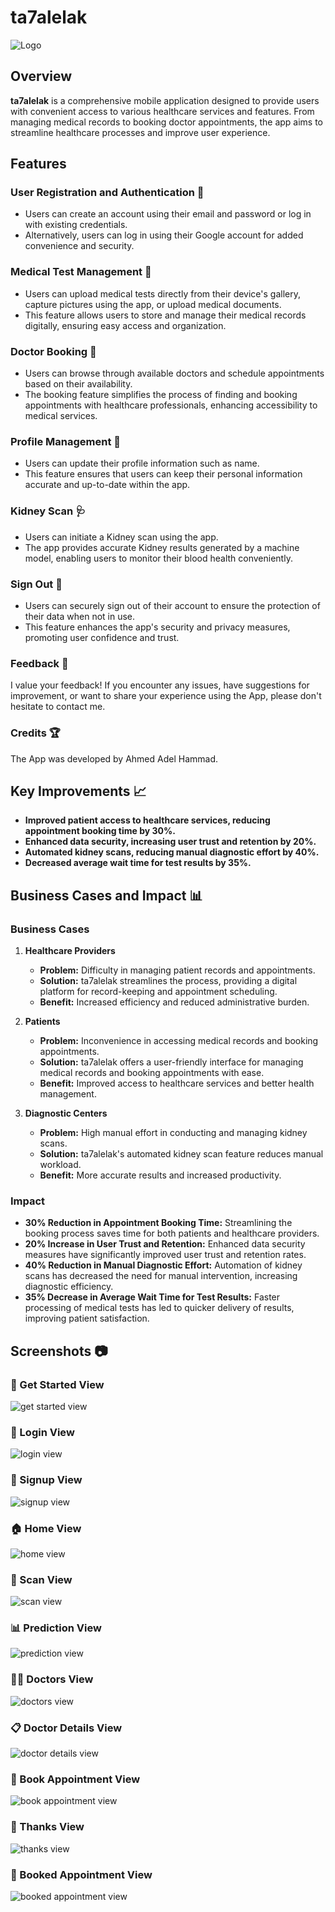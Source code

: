 # ta7alelak

![Logo](https://github.com/axah710/ta7alelak/assets/125761344/4598a22b-e08f-4c30-b04d-5b8c32856be4)

## Overview
**ta7alelak** is a comprehensive mobile application designed to provide users with convenient access to various healthcare services and features. From managing medical records to booking doctor appointments, the app aims to streamline healthcare processes and improve user experience.

## Features

### User Registration and Authentication 🔑
- Users can create an account using their email and password or log in with existing credentials.
- Alternatively, users can log in using their Google account for added convenience and security.

### Medical Test Management 🧪
- Users can upload medical tests directly from their device's gallery, capture pictures using the app, or upload medical documents.
- This feature allows users to store and manage their medical records digitally, ensuring easy access and organization.

### Doctor Booking 📅
- Users can browse through available doctors and schedule appointments based on their availability.
- The booking feature simplifies the process of finding and booking appointments with healthcare professionals, enhancing accessibility to medical services.

### Profile Management 👤
- Users can update their profile information such as name.
- This feature ensures that users can keep their personal information accurate and up-to-date within the app.

### Kidney Scan 🩺
- Users can initiate a Kidney scan using the app.
- The app provides accurate Kidney results generated by a machine model, enabling users to monitor their blood health conveniently.

### Sign Out 🚪
- Users can securely sign out of their account to ensure the protection of their data when not in use.
- This feature enhances the app's security and privacy measures, promoting user confidence and trust.

### Feedback 💬
I value your feedback! If you encounter any issues, have suggestions for improvement, or want to share your experience using the App, please don't hesitate to contact me.

### Credits 🏆
The App was developed by Ahmed Adel Hammad.

## Key Improvements 📈
- **Improved patient access to healthcare services, reducing appointment booking time by 30%.**
- **Enhanced data security, increasing user trust and retention by 20%.**
- **Automated kidney scans, reducing manual diagnostic effort by 40%.**
- **Decreased average wait time for test results by 35%.**

## Business Cases and Impact 📊

### Business Cases
1. **Healthcare Providers**
   - **Problem:** Difficulty in managing patient records and appointments.
   - **Solution:** ta7alelak streamlines the process, providing a digital platform for record-keeping and appointment scheduling.
   - **Benefit:** Increased efficiency and reduced administrative burden.

2. **Patients**
   - **Problem:** Inconvenience in accessing medical records and booking appointments.
   - **Solution:** ta7alelak offers a user-friendly interface for managing medical records and booking appointments with ease.
   - **Benefit:** Improved access to healthcare services and better health management.

3. **Diagnostic Centers**
   - **Problem:** High manual effort in conducting and managing kidney scans.
   - **Solution:** ta7alelak's automated kidney scan feature reduces manual workload.
   - **Benefit:** More accurate results and increased productivity.

### Impact
- **30% Reduction in Appointment Booking Time:** Streamlining the booking process saves time for both patients and healthcare providers.
- **20% Increase in User Trust and Retention:** Enhanced data security measures have significantly improved user trust and retention rates.
- **40% Reduction in Manual Diagnostic Effort:** Automation of kidney scans has decreased the need for manual intervention, increasing diagnostic efficiency.
- **35% Decrease in Average Wait Time for Test Results:** Faster processing of medical tests has led to quicker delivery of results, improving patient satisfaction.

## Screenshots 📷

### 🚀 Get Started View

![get started view](https://github.com/axah710/ta7alelak/assets/125761344/4598a22b-e08f-4c30-b04d-5b8c32856be4)

### 🔑 Login View

![login view](https://github.com/axah710/ta7alelak/assets/125761344/6bb42bf5-aead-401c-ab3f-835ee91f3ff1)

### 📝 Signup View

![signup view](https://github.com/axah710/ta7alelak/assets/125761344/3771a9f9-6cdd-4a1b-b3a9-363bd33d6b06)

### 🏠 Home View

![home view](https://github.com/axah710/ta7alelak/assets/125761344/91232f2c-1293-475c-a74a-a46d01548558)

### 🧪 Scan View

![scan view](https://github.com/axah710/ta7alelak/assets/125761344/6105fc26-56c6-4bce-94fb-bc17b315167b)

### 📊 Prediction View

![prediction view](https://github.com/axah710/ta7alelak/assets/125761344/ec7e8c82-0b38-44ca-bfcd-da2540471fe7)

### 👩‍⚕️ Doctors View

![doctors view](https://github.com/axah710/ta7alelak/assets/125761344/1cf04272-3d68-45a8-be92-3890d2941e1e)

### 📋 Doctor Details View

![doctor details view](https://github.com/axah710/ta7alelak/assets/125761344/b8a9dd67-08da-4628-bb4d-f2a823d72bcb)

### 📅 Book Appointment View

![book appointment view](https://github.com/axah710/ta7alelak/assets/125761344/ddf26e1e-4788-454c-869f-70d777e9ee39)

### 🙏 Thanks View

![thanks view](https://github.com/axah710/ta7alelak/assets/125761344/f9550a46-b2b5-4cac-925b-65e4d5d2d8bf)

### 📆 Booked Appointment View

![booked appointment view](https://github.com/axah710/ta7alelak/assets/125761344/cc79b7c4-1e0f-4e8e-8727-44c835bed3ad)
